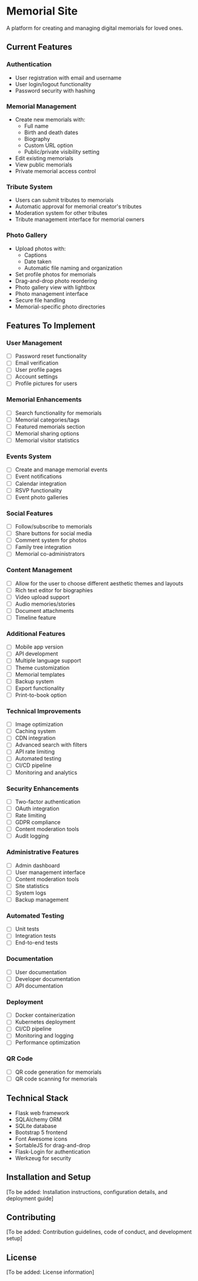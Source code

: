 # Memorial Site

A platform for creating and managing digital memorials for loved ones.

## Current Features

### Authentication
- User registration with email and username
- User login/logout functionality
- Password security with hashing

### Memorial Management
- Create new memorials with:
  - Full name
  - Birth and death dates
  - Biography
  - Custom URL option
  - Public/private visibility setting
- Edit existing memorials
- View public memorials
- Private memorial access control

### Tribute System
- Users can submit tributes to memorials
- Automatic approval for memorial creator's tributes
- Moderation system for other tributes
- Tribute management interface for memorial owners

### Photo Gallery
- Upload photos with:
  - Captions
  - Date taken
  - Automatic file naming and organization
- Set profile photos for memorials
- Drag-and-drop photo reordering
- Photo gallery view with lightbox
- Photo management interface
- Secure file handling
- Memorial-specific photo directories

## Features To Implement

### User Management
- [ ] Password reset functionality
- [ ] Email verification
- [ ] User profile pages
- [ ] Account settings
- [ ] Profile pictures for users

### Memorial Enhancements
- [ ] Search functionality for memorials
- [ ] Memorial categories/tags
- [ ] Featured memorials section
- [ ] Memorial sharing options
- [ ] Memorial visitor statistics

### Events System
- [ ] Create and manage memorial events
- [ ] Event notifications
- [ ] Calendar integration
- [ ] RSVP functionality
- [ ] Event photo galleries

### Social Features
- [ ] Follow/subscribe to memorials
- [ ] Share buttons for social media
- [ ] Comment system for photos
- [ ] Family tree integration
- [ ] Memorial co-administrators

### Content Management
- [ ] Allow for the user to choose different aesthetic themes and layouts
- [ ] Rich text editor for biographies
- [ ] Video upload support
- [ ] Audio memories/stories
- [ ] Document attachments
- [ ] Timeline feature

### Additional Features
- [ ] Mobile app version
- [ ] API development
- [ ] Multiple language support
- [ ] Theme customization
- [ ] Memorial templates
- [ ] Backup system
- [ ] Export functionality
- [ ] Print-to-book option

### Technical Improvements
- [ ] Image optimization
- [ ] Caching system
- [ ] CDN integration
- [ ] Advanced search with filters
- [ ] API rate limiting
- [ ] Automated testing
- [ ] CI/CD pipeline
- [ ] Monitoring and analytics

### Security Enhancements
- [ ] Two-factor authentication
- [ ] OAuth integration
- [ ] Rate limiting
- [ ] GDPR compliance
- [ ] Content moderation tools
- [ ] Audit logging

### Administrative Features
- [ ] Admin dashboard
- [ ] User management interface
- [ ] Content moderation tools
- [ ] Site statistics
- [ ] System logs
- [ ] Backup management

### Automated Testing
- [ ] Unit tests
- [ ] Integration tests
- [ ] End-to-end tests

### Documentation
- [ ] User documentation
- [ ] Developer documentation
- [ ] API documentation

### Deployment
- [ ] Docker containerization
- [ ] Kubernetes deployment
- [ ] CI/CD pipeline
- [ ] Monitoring and logging
- [ ] Performance optimization

### QR Code
- [ ] QR code generation for memorials
- [ ] QR code scanning for memorials

## Technical Stack

- Flask web framework
- SQLAlchemy ORM
- SQLite database
- Bootstrap 5 frontend
- Font Awesome icons
- SortableJS for drag-and-drop
- Flask-Login for authentication
- Werkzeug for security

## Installation and Setup

[To be added: Installation instructions, configuration details, and deployment guide]

## Contributing

[To be added: Contribution guidelines, code of conduct, and development setup]

## License

[To be added: License information] 